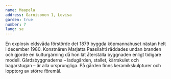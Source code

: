 ```yaml
---
name: Maapela
address: Garnisonen 1, Lovisa
garden: true
number: 7
lang: se
---
```

En explosiv eldsvåda förstörde det 1879 byggda köpmannahuset nästan helt i december 1980. Konstnären Marjatta Paasilahti
räddades undan branden och gjorde en kulturgärning då hon lät återställa byggnaden enligt tidigare modell. 
Gårdsbyggnaderna – ladugården, stallet, kärrskulet och bagarstugan – är alla ursprungliga.  På gården finns 
keramikskulpturer och lopptorg av större föremål.